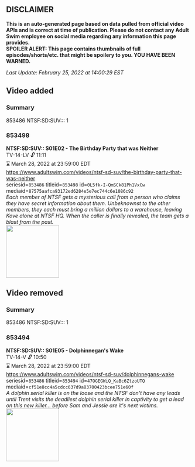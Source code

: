 ## DISCLAIMER
**This is an auto-generated page based on data pulled from official video APIs and is correct at time of publication. Please do not contact any Adult Swim employee on social media regarding any information this page provides.**  
**SPOILER ALERT: This page contains thumbnails of full episodes/shorts/etc. that might be spoilery to you. YOU HAVE BEEN WARNED.**  

_Last Update: February 25, 2022 at 14:00:29 EST_
## Video added
### Summary
853486 NTSF:SD:SUV::: 1  
### 853498
**NTSF:SD:SUV:: S01E02 - The Birthday Party that was Neither**  
TV-14-LV 🔓 11:11  
⌛ March 28, 2022 at 23:59:00 EDT  
https://www.adultswim.com/videos/ntsf-sd-suv/the-birthday-party-that-was-neither  
seriesid=`853486` titleid=`853498` id=`0L5fk-I-QmSCk81Ph1VxCw` mediaid=`87575aafca93172ed6284e5e7ec744c6e1086c92`  
_Each member of NTSF gets a mysterious call from a person who claims they have secret information about them.  Unbeknownst to the other members, they each must bring a million dollars to a warehouse, leaving Kove alone at NTSF HQ.  When the caller is finally revealed, the team gets a blast from the past._  
<a href="https://media.cdn.adultswim.com/uploads/20200312/thumbnails/2_20312115708-ntsf_102_bim.jpg"><img src="https://media.cdn.adultswim.com/uploads/20200312/thumbnails/2_20312115708-ntsf_102_bim.jpg" height="144px" /></a>
## Video removed
### Summary
853486 NTSF:SD:SUV::: 1  
### 853494
**NTSF:SD:SUV:: S01E05 - Dolphinnegan's Wake**  
TV-14-V 🔓 10:50  
⌛ March 28, 2022 at 23:59:00 EDT  
https://www.adultswim.com/videos/ntsf-sd-suv/dolphinnegans-wake  
seriesid=`853486` titleid=`853494` id=`47OGEGWiQ_KaBc6ZtzoUTQ` mediaid=`cf51e8cc4a5cdcc637d9a83700423bcee751e60f`  
_A dolphin serial killer is on the loose and the NTSF don't have any leads until Trent visits the deadliest dolphin serial killer in captivity to get a lead  on this new killer... before Sam and Jessie are it's next victims._  
<a href="https://media.cdn.adultswim.com/uploads/20200312/thumbnails/2_203121158193-ntsf_105_bim.jpg"><img src="https://media.cdn.adultswim.com/uploads/20200312/thumbnails/2_203121158193-ntsf_105_bim.jpg" height="144px" /></a>
